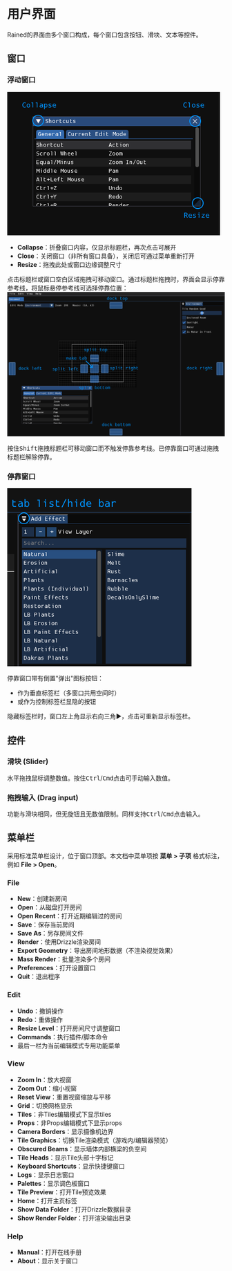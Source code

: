 # 用户界面  
Rained的界面由多个窗口构成，每个窗口包含按钮、滑块、文本等控件。

## 窗口
### 浮动窗口  
![浮动窗口](img//floating-window.png)  

- **Collapse**：折叠窗口内容，仅显示标题栏，再次点击可展开  
- **Close**：关闭窗口（非所有窗口具备），关闭后可通过菜单重新打开  
- **Resize**：拖拽此处或窗口边缘调整尺寸  

点击标题栏或窗口空白区域拖拽可移动窗口。通过标题栏拖拽时，界面会显示停靠参考线，将鼠标悬停参考线可选择停靠位置：  
![停靠参考线](img//docking-window.png)  

按住<kbd>Shift</kbd>拖拽标题栏可移动窗口而不触发停靠参考线。已停靠窗口可通过拖拽标题栏解除停靠。

### 停靠窗口  
![停靠窗口](img//docked-window.png)  

停靠窗口带有倒置"弹出"图标按钮：  
- 作为垂直标签栏（多窗口共用空间时）  
- 或作为控制标签栏显隐的按钮  

隐藏标签栏时，窗口左上角显示右向三角▶️，点击可重新显示标签栏。

## 控件
### 滑块 (Slider)  
水平拖拽鼠标调整数值。按住<kbd>Ctrl</kbd>/<kbd>Cmd</kbd>点击可手动输入数值。

### 拖拽输入 (Drag input)  
功能与滑块相同，但无旋钮且无数值限制。同样支持<kbd>Ctrl</kbd>/<kbd>Cmd</kbd>点击输入。

## 菜单栏
采用标准菜单栏设计，位于窗口顶部。本文档中菜单项按 **菜单 > 子项** 格式标注，例如 **File > Open**。

### File  
- **New**：创建新房间  
- **Open**：从磁盘打开房间  
- **Open Recent**：打开近期编辑过的房间  
- **Save**：保存当前房间  
- **Save As**：另存房间文件  
- **Render**：使用Drizzle渲染房间  
- **Export Geometry**：导出房间地形数据（不渲染视觉效果）  
- **Mass Render**：批量渲染多个房间  
- **Preferences**：打开设置窗口  
- **Quit**：退出程序  

### Edit  
- **Undo**：撤销操作  
- **Redo**：重做操作  
- **Resize Level**：打开房间尺寸调整窗口  
- **Commands**：执行插件/脚本命令  
- 最后一栏为当前编辑模式专用功能菜单  

### View  
- **Zoom In**：放大视窗  
- **Zoom Out**：缩小视窗
- **Reset View**：重置视窗缩放与平移  
- **Grid**：切换网格显示  
- **Tiles**：非Tiles编辑模式下显示tiles
- **Props**：非Props编辑模式下显示props  
- **Camera Borders**：显示摄像机边界  
- **Tile Graphics**：切换Tile渲染模式（游戏内/编辑器预览）  
- **Obscured Beams**：显示墙体内部横梁的负空间  
- **Tile Heads**：显示Tile头部十字标记  
- **Keyboard Shortcuts**：显示快捷键窗口  
- **Logs**：显示日志窗口  
- **Palettes**：显示调色板窗口  
- **Tile Preview**：打开Tile预览效果  
- **Home**：打开主页标签  
- **Show Data Folder**：打开Drizzle数据目录  
- **Show Render Folder**：打开渲染输出目录  

### Help  
- **Manual**：打开在线手册  
- **About**：显示关于窗口  
